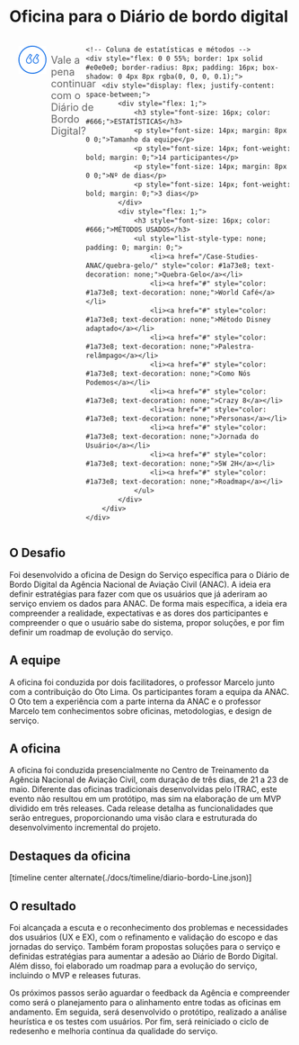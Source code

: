 # Oficina para o Diário de bordo digital


<div style="display: flex; justify-content: space-between;">
    <!-- Coluna da pergunta -->
    <div style="display: flex; align-items: center; padding: 16px; margin-right: 16px; flex: 1;">
        <img src="../assets/ic-quote.png" style="margin-right: 8px; align-self: flex-start;">
        <p style="font-size: 18px; color: #666; margin: 0; align-self: flex-start; padding-top: 15px;">Vale a pena continuar com o Diário de Bordo Digital?</p>
    </div>

    <!-- Coluna de estatísticas e métodos -->
    <div style="flex: 0 0 55%; border: 1px solid #e0e0e0; border-radius: 8px; padding: 16px; box-shadow: 0 4px 8px rgba(0, 0, 0, 0.1);">
        <div style="display: flex; justify-content: space-between;">
            <div style="flex: 1;">
                <h3 style="font-size: 16px; color: #666;">ESTATÍSTICAS</h3>
                <p style="font-size: 14px; margin: 8px 0 0;">Tamanho da equipe</p>
                <p style="font-size: 14px; font-weight: bold; margin: 0;">14 participantes</p>
                <p style="font-size: 14px; margin: 8px 0 0;">Nº de dias</p>
                <p style="font-size: 14px; font-weight: bold; margin: 0;">3 dias</p>
            </div>
            <div style="flex: 1;">
                <h3 style="font-size: 16px; color: #666;">MÉTODOS USADOS</h3>
                <ul style="list-style-type: none; padding: 0; margin: 0;">
                    <li><a href="/Case-Studies-ANAC/quebra-gelo/" style="color: #1a73e8; text-decoration: none;">Quebra-Gelo</a></li>
                    <li><a href="#" style="color: #1a73e8; text-decoration: none;">World Café</a></li>
                    <li><a href="#" style="color: #1a73e8; text-decoration: none;">Método Disney adaptado</a></li>
                    <li><a href="#" style="color: #1a73e8; text-decoration: none;">Palestra-relâmpago</a></li>
                    <li><a href="#" style="color: #1a73e8; text-decoration: none;">Como Nós Podemos</a></li>
                    <li><a href="#" style="color: #1a73e8; text-decoration: none;">Crazy 8</a></li>
                    <li><a href="#" style="color: #1a73e8; text-decoration: none;">Personas</a></li>
                    <li><a href="#" style="color: #1a73e8; text-decoration: none;">Jornada do Usuário</a></li>
                    <li><a href="#" style="color: #1a73e8; text-decoration: none;">5W 2H</a></li>
                    <li><a href="#" style="color: #1a73e8; text-decoration: none;">Roadmap</a></li>
                </ul>
            </div>
        </div>
    </div>
</div>






## O Desafio

Foi desenvolvido a oficina de Design do Serviço específica para o Diário de Bordo Digital da
Agência Nacional de Aviação Civil (ANAC). A ideia era definir estratégias para fazer com
que os usuários que já aderiram ao serviço enviem os dados para ANAC. De forma mais
específica, a ideia era compreender a realidade, expectativas e as dores dos participantes e
compreender o que o usuário sabe do sistema, propor soluções, e por fim definir um
roadmap de evolução do serviço.

## A equipe

A oficina foi conduzida por dois facilitadores, o professor Marcelo junto com a contribuição
do Oto Lima. Os participantes foram a equipa da ANAC. O Oto tem a experiência com a
parte interna da ANAC e o professor Marcelo tem conhecimentos sobre oficinas,
metodologias, e design de serviço.

## A oficina

A oficina foi conduzida presencialmente no Centro de Treinamento da Agência Nacional de Aviação Civil, com duração de três dias, de 21 a 23 de maio. Diferente das oficinas tradicionais desenvolvidas pelo ITRAC, este evento não resultou em um protótipo, mas sim na elaboração de um MVP dividido em três releases. Cada release detalha as funcionalidades que serão entregues, proporcionando uma visão clara e estruturada do desenvolvimento incremental do projeto.

## Destaques da oficina

[timeline center alternate(./docs/timeline/diario-bordo-Line.json)]


## O resultado

Foi alcançada a escuta e o reconhecimento dos problemas e necessidades dos usuários
(UX e EX), com o refinamento e validação do escopo e das jornadas do serviço. Também
foram propostas soluções para o serviço e definidas estratégias para aumentar a adesão ao
Diário de Bordo Digital. Além disso, foi elaborado um roadmap para a evolução do serviço,
incluindo o MVP e releases futuras.

Os próximos passos serão aguardar o feedback da Agência e compreender como será o
planejamento para o alinhamento entre todas as oficinas em andamento. Em seguida, será
desenvolvido o protótipo, realizado a análise heurística e os testes com usuários. Por fim,
será reiniciado o ciclo de redesenho e melhoria contínua da qualidade do serviço.

